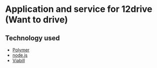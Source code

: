 # Application and service for 12drive (Want to drive)

## Technology used
* [Polymer](https://github.com/Polymer/polymer)
* [node.js](https://github.com/nodejs)
* [Viabill](https://viabill.dk/)
